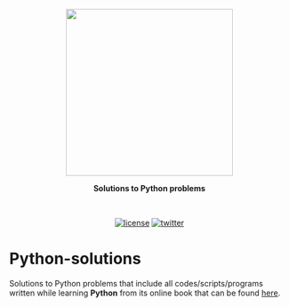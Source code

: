 <p align=center>
  <img height="300px" src="https://github.com/aurimas13/Python-solutions/blob/main/public/images/python.png"/>
</p>

<p align="center" > <b>Solutions to Python problems </b> </p>
<br>
<p align=center>
  <a href="https://github.com/aurimas13/Road-App/blob/main/LICENSE"><img alt="license" src="https://img.shields.io/npm/l/express"></a>
  <a href="https://twitter.com/anausedas"><img alt="twitter" src="https://img.shields.io/twitter/follow/anausedas?style=social"/></a>
</p>

# Python-solutions

<!-- While being a Research Engineer at Vilnius University (VU) I worked on computing, bioinformatics and ML projects, of which the one I worked on involved analysis of scRNA by writing codes, analyses and scripting with mainly Python and a bit C++.
 -->
 
Solutions to Python problems that include all codes/scripts/programs written while learning **Python** from its online book that can be found [here](https://learnpythonthehardway.org/).
 
